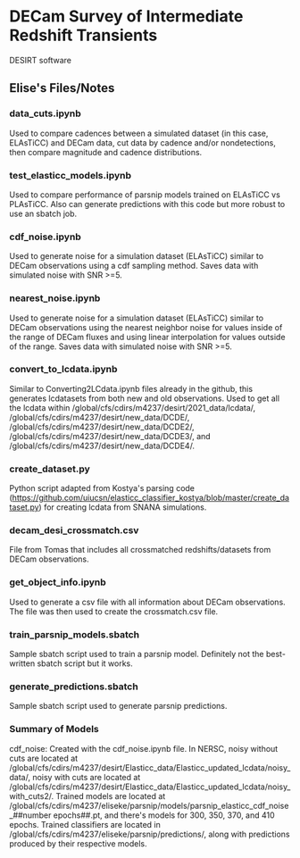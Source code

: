# DECam Survey of Intermediate Redshift Transients

DESIRT software

 ## Elise's Files/Notes

 ### data_cuts.ipynb
 Used to compare cadences between a simulated dataset (in this case, ELAsTiCC) and DECam data, cut data by cadence and/or nondetections, then compare magnitude and cadence distributions. 

 ### test_elasticc_models.ipynb
 Used to compare performance of parsnip models trained on ELAsTiCC vs PLAsTiCC. Also can generate predictions with this code but more robust to use an sbatch job. 

 ### cdf_noise.ipynb
 Used to generate noise for a simulation dataset (ELAsTiCC) similar to DECam observations using a cdf sampling method. Saves data with simulated noise with SNR >=5. 

  ### nearest_noise.ipynb
 Used to generate noise for a simulation dataset (ELAsTiCC) similar to DECam observations using the nearest neighbor noise for values inside of the range of DECam fluxes and using linear interpolation for values outside of the range. Saves data with simulated noise with SNR >=5. 

 ### convert_to_lcdata.ipynb
 Similar to Converting2LCdata.ipynb files already in the github, this generates lcdatasets from both new and old observations. Used to get all the lcdata within /global/cfs/cdirs/m4237/desirt/2021_data/lcdata/, /global/cfs/cdirs/m4237/desirt/new_data/DCDE/, /global/cfs/cdirs/m4237/desirt/new_data/DCDE2/, /global/cfs/cdirs/m4237/desirt/new_data/DCDE3/, and /global/cfs/cdirs/m4237/desirt/new_data/DCDE4/.

 ### create_dataset.py
 Python script adapted from Kostya's parsing code (https://github.com/uiucsn/elasticc_classifier_kostya/blob/master/create_dataset.py) for creating lcdata from SNANA simulations. 

 ### decam_desi_crossmatch.csv

 File from Tomas that includes all crossmatched redshifts/datasets from DECam observations. 

 ### get_object_info.ipynb

 Used to generate a csv file with all information about DECam observations. The file was then used to create the crossmatch.csv file. 

 ### train_parsnip_models.sbatch

 Sample sbatch script used to train a parsnip model. Definitely not the best-written sbatch script but it works.

 ### generate_predictions.sbatch
 Sample sbatch script used to generate parsnip predictions. 

 ### Summary of Models
 cdf_noise: Created with the cdf_noise.ipynb file. In NERSC, noisy without cuts are located at /global/cfs/cdirs/m4237/desirt/Elasticc_data/Elasticc_updated_lcdata/noisy_data/, noisy with cuts are located at /global/cfs/cdirs/m4237/desirt/Elasticc_data/Elasticc_updated_lcdata/noisy_with_cuts2/. Trained models are located at /global/cfs/cdirs/m4237/eliseke/parsnip/models/parsnip_elasticc_cdf_noise_##number epochs##.pt, and there's models for 300, 350, 370, and 410 epochs. Trained classifiers are located in /global/cfs/cdirs/m4237/eliseke/parsnip/predictions/, along with predictions produced by their respective models. 
